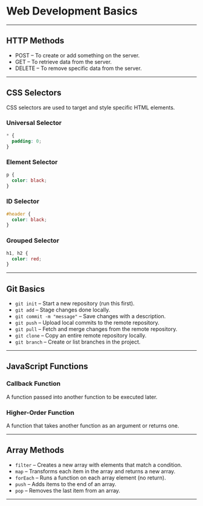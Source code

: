 # Web Development Basics

---

## HTTP Methods

- POST – To create or add something on the server.
- GET – To retrieve data from the server.
- DELETE – To remove specific data from the server.

---

## CSS Selectors

CSS selectors are used to target and style specific HTML elements.

### Universal Selector
```css
* {
  padding: 0;
}
```

### Element Selector
```css
p {
  color: black;
}
```

### ID Selector
```css
#header {
  color: black;
}
```

### Grouped Selector
```css
h1, h2 {
  color: red;
}
```

---

## Git Basics

- `git init` – Start a new repository (run this first).
- `git add` – Stage changes done locally.
- `git commit -m "message"` – Save changes with a description.
- `git push` – Upload local commits to the remote repository.
- `git pull` – Fetch and merge changes from the remote repository.
- `git clone` – Copy an entire remote repository locally.
- `git branch` – Create or list branches in the project.

---

## JavaScript Functions

### Callback Function
A function passed into another function to be executed later.

### Higher-Order Function
A function that takes another function as an argument or returns one.

---

## Array Methods

- `filter` – Creates a new array with elements that match a condition.
- `map` – Transforms each item in the array and returns a new array.
- `forEach` – Runs a function on each array element (no return).
- `push` – Adds items to the end of an array.
- `pop` – Removes the last item from an array.

---
